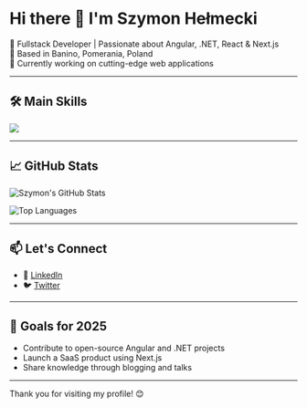 # Hi there 👋 I'm Szymon Hełmecki

🚀 Fullstack Developer | Passionate about Angular, .NET, React & Next.js  
📍 Based in Banino, Pomerania, Poland  
💼 Currently working on cutting-edge web applications

---

## 🛠️ Main Skills

<img src="https://skillicons.dev/icons?i=go,python,js,php,java,c,r,django,nodejs,react,next,angular,vue,nuxt,spring,laravel,postgresql,mongodb,mysql,redis,aws,azure,docker,kubernetes,jenkins,ansible,tailwind,bootstrap,yarn,git,github,gitlab,grafana,prometheus,rabbitmq,pytorch,kafka,ai,graphql,flask,fastapi,opencv,regex,tensorflow,sklearn" /><br/>  

---

## 📈 GitHub Stats

![Szymon's GitHub Stats](https://github-readme-stats.vercel.app/api?username=szymonhel&show_icons=true&theme=radical)

![Top Languages](https://github-readme-stats.vercel.app/api/top-langs/?username=szymonhel&layout=compact&theme=radical)

---

## 📫 Let's Connect

- 💼 [LinkedIn](www.linkedin.com/in/szymon-hełmecki-0a87b1130)
- 🐦 [Twitter](https://twitter.com/szymonhel)


---

## 🎯 Goals for 2025

- Contribute to open-source Angular and .NET projects
- Launch a SaaS product using Next.js
- Share knowledge through blogging and talks

---

Thank you for visiting my profile! 😊
